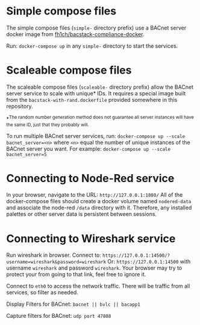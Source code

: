 # Simple compose files
The simple compose files (`simple-` directory prefix) use a BACnet server 
docker image from [fh1ch/bacstack-compliance-docker](https://hub.docker.com/r/fh1ch/bacstack-compliance-docker).

Run:
```docker-compose up```
in any `simple-` directory to start the services.

# Scaleable compose files
The scaleable compose files (`scaleable-` directory prefix) allow the BACnet 
server service to scale with unique* IDs. It requires a special image 
built from the `bacstack-with-rand.dockerfile` provided somewhere in this 
repository.

*<sup>The random number generation method does not guarantee all server
instances will have the same ID, just that they probably will.</sup>

To run multiple BACnet server services, run:
```docker-compose up --scale bacnet_server=<n>``` 
where `<n>` equal the number of unique instances of the BACnet server you want.
For example:
```docker-compose up --scale bacnet_server=5```

# Connecting to Node-Red service
In your browser, navigate to the URL:
`http://127.0.0.1:1880/`
All of the docker-compose files should create a docker volume 
named `nodered-data` and associate the node-red `/data` directory with it.
Therefore, any installed palettes or other server data is persistent between
sessions.

# Connecting to Wireshark service
Run wireshark in browser.
Connect to:
```https://127.0.0.1:14500/?username=wireshark&password=wireshark```
Or:
```https://127.0.0.1:14500```
with username `wireshark` and password `wireshark`.
Your browser may try to protect your from going to that link, feel free to 
ignore it.

Connect to `eth0` to access the network traffic. There will be traffic from all
services, so filter as needed. 

Display Filters for BACnet:
```bacnet || bvlc || bacapp1```

Capture filters for BACnet:
```udp port 47808```
